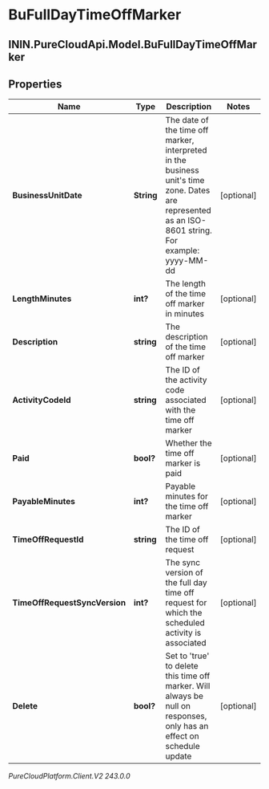# BuFullDayTimeOffMarker

## ININ.PureCloudApi.Model.BuFullDayTimeOffMarker

## Properties

|Name | Type | Description | Notes|
|------------ | ------------- | ------------- | -------------|
| **BusinessUnitDate** | **String** | The date of the time off marker, interpreted in the business unit&#39;s time zone. Dates are represented as an ISO-8601 string. For example: yyyy-MM-dd | [optional] |
| **LengthMinutes** | **int?** | The length of the time off marker in minutes | [optional] |
| **Description** | **string** | The description of the time off marker | [optional] |
| **ActivityCodeId** | **string** | The ID of the activity code associated with the time off marker | [optional] |
| **Paid** | **bool?** | Whether the time off marker is paid | [optional] |
| **PayableMinutes** | **int?** | Payable minutes for the time off marker | [optional] |
| **TimeOffRequestId** | **string** | The ID of the time off request | [optional] |
| **TimeOffRequestSyncVersion** | **int?** | The sync version of the full day time off request for which the scheduled activity is associated | [optional] |
| **Delete** | **bool?** | Set to &#39;true&#39; to delete this time off marker. Will always be null on responses, only has an effect on schedule update | [optional] |



_PureCloudPlatform.Client.V2 243.0.0_
